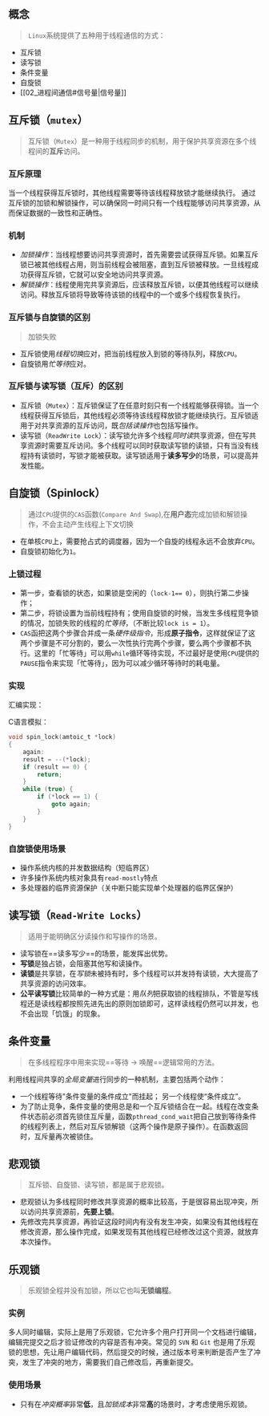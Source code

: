 ## 概念
> `Linux`系统提供了五种用于线程通信的方式：

- 互斥锁
- 读写锁
- 条件变量
- 自旋锁
- [[02_进程间通信#信号量|信号量]]
## 互斥锁（`mutex`）
> 互斥锁（`Mutex`）是一种用于线程同步的机制，用于保护共享资源在多个线程间的**互斥**访问。

### 互斥原理
当一个线程获得互斥锁时，其他线程需要等待该线程释放锁才能继续执行。
通过互斥锁的加锁和解锁操作，可以确保同一时间只有一个线程能够访问共享资源，从而保证数据的一致性和正确性。
### 机制
- *加锁操作*：当线程想要访问共享资源时，首先需要尝试获得互斥锁。如果互斥锁已被其他线程占用，则当前线程会被阻塞，直到互斥锁被释放。一旦线程成功获得互斥锁，它就可以安全地访问共享资源。
- *解锁操作*：线程使用完共享资源后，应该释放互斥锁，以便其他线程可以继续访问。释放互斥锁将导致等待该锁的线程中的一个或多个线程恢复执行。
### 互斥锁与自旋锁的区别
> 加锁失败

- 互斥锁使用*线程切换*应对，把当前线程放入到锁的等待队列，释放`CPU`。
- 自旋锁用*忙等待*应对。
### 互斥锁与读写锁（互斥）的区别
- 互斥锁（`Mutex`）：互斥锁保证了在任意时刻只有一个线程能够获得锁。当一个线程获得互斥锁后，其他线程必须等待该线程释放锁才能继续执行。互斥锁适用于对共享资源的互斥访问，既*包括读操作*也包括写操作。
- 读写锁（`ReadWrite Lock`）：读写锁允许多个线程*同时读*共享资源，但在写共享资源时需要互斥访问。多个线程可以同时获取读写锁的读锁，只有当没有线程持有读锁时，写锁才能被获取。读写锁适用于**读多写少**的场景，可以提高并发性能。
## 自旋锁（Spinlock）
> 通过`CPU`提供的`CAS`函数(`Compare And Swap`),在**用户态**完成加锁和解锁操作，不会主动产生线程上下文切换

- 在单核`CPU`上，需要抢占式的调度器，因为一个自旋的线程永远不会放弃`CPU`。
- 自旋锁初始化为`1`。
### 上锁过程
- 第一步，查看锁的状态，如果锁是空闲的（`lock-1== 0`），则执行第二步操作；
- 第二步，将锁设置为当前线程持有；使用自旋锁的时候，当发生多线程竞争锁的情况，加锁失败的线程的*忙等待*，（不断比较`lock is = 1`）。
- `CAS`函把这两个步骤合并成一条*硬件级指令*，形成**原子指令**，这样就保证了这两个步骤是不可分割的，要么一次性执行完两个步骤，要么两个步骤都不执行。这里的「忙等待」可以用`while`循环等待实现，不过最好是使用`CPU`提供的`PAUSE`指令来实现「忙等待」，因为可以减少循环等待时的耗电量。
### 实现
汇编实现：

C语言模拟：
```c
void spin_lock(amtoic_t *lock)
{
	again:
	result = --(*lock);
	if (result == 0) {
		return;
	}
	while (true) {
		if (*lock == 1) {
			goto again;
		}
	}
}
```
### 自旋锁使用场景
- 操作系统内核的并发数据结构（短临界区）
- 许多操作系统内核对象具有`read-mostly`特点
- 多处理器的临界资源保护（关中断只能实现单个处理器的临界区保护）
## 读写锁（`Read-Write Locks`）
> 适用于能明确区分读操作和写操作的场景。

- 读写锁在==读多写少==的场景，能发挥出优势。
- **写锁**是独占锁，会阻塞其他写和读操作。
- **读锁**是共享锁，在*写锁*未被持有时，多个线程可以并发持有读锁，大大提高了共享资源的访问效率。
- **公平读写锁**比较简单的一种方式是：用*队列*把获取锁的线程排队，不管是写线程还是读线程都按照先进先出的原则加锁即可，这样读线程仍然可以并发，也不会出现「饥饿」的现象。
## 条件变量
> 在多线程程序中用来实现==等待 -> 唤醒==逻辑常用的方法。

利用线程间共享的*全局变量*进行同步的一种机制，主要包括两个动作：
- 一个线程等待"条件变量的条件成立"而挂起； 另一个线程使“条件成立”。
- 为了防止竞争，条件变量的使用总是和一个互斥锁结合在一起。线程在改变条件状态前必须首先锁住互斥量，函数`pthread_cond_wait`把自己放到等待条件的线程列表上，然后对互斥锁解锁（这两个操作是原子操作）。在函数返回时，互斥量再次被锁住。
## 悲观锁
> 互斥锁、自旋锁、读写锁，都是属于悲观锁。

- 悲观锁认为多线程同时修改共享资源的概率比较高，于是很容易出现冲突，所以访问共享资源前，**先要上锁**。
- 先修改完共享资源，再验证这段时间内有没有发生冲突，如果没有其他线程在修改资源，那么操作完成，如果发现有其他线程已经修改过这个资源，就放弃本次操作。
## 乐观锁
> 乐观锁全程并没有加锁，所以它也叫**无锁编程**。

### 实例
多人同时编辑，实际上是用了乐观锁，它允许多个用户打开同一个文档进行编辑，编辑完提交之后才验证修改的内容是否有冲突。常见的 `SVN` 和 `Git` 也是用了乐观锁的思想，先让用户编辑代码，然后提交的时候，通过版本号来判断是否产生了冲突，发生了冲突的地方，需要我们自己修改后，再重新提交。
### 使用场景
- 只有在*冲突概率*非常**低**，且*加锁成本*非常**高**的场景时，才考虑使用乐观锁。
